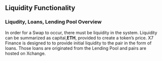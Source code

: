 ## Liquidity Functionality

### Liqudity, Loans, Lending Pool Overview

In order for a Swap to occur, there must be liquidity in the system. Liquidity can be summarized as capital,**ETH**, provided to create a token’s price. X7 Finance is designed to to provide initial liquidity to the pair in the form of loans. Those loans are originated from the Lending Pool and pairs are hosted on Xchange.
